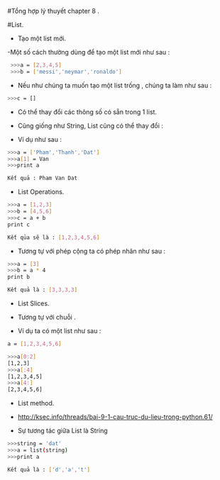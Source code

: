 #Tổng hợp lý thuyết chapter 8 .

#List.


- Tạo một list mới.

-Một số cách thường dùng để tạo một list mới như sau :
```sh
 >>>a = [2,3,4,5]
 >>>b = ['messi','neymar','ronaldo']
```

- Nếu như chúng ta muốn tạo một list trống , chúng ta làm như sau :

```sh
>>>c = []
```

- Có thể thay đổi các thông số có sẵn trong 1 list.


- Cũng giống như String, List cũng có thể thay đổi :

- Ví dụ như sau :

```sh
>>>a = ['Pham','Thanh','Dat']
>>>a[1] = Van
>>>print a

Kết quả : Pham Van Dat
```

- List Operations.

```sh
>>>a = [1,2,3]
>>>b = [4,5,6]
>>>c = a + b
print c

Kết qủa sẽ là : [1,2,3,4,5,6]
```

- Tương tự với phép cộng ta có phép nhân như sau :

```sh
>>>a = [3]
>>>b = a * 4
print b

Kết quả là : [3,3,3,3]
```

- List Slices.

- Tương tự với chuỗi .

- Ví dụ ta có một list như sau :

```sh
a = [1,2,3,4,5,6]

>>>a[0:2]
[1,2,3]
>>>a[:4]
[1,2,3,4,5]
>>>a[4:]
[2,3,4,5,6]
```

- List method.

- http://ksec.info/threads/bai-9-1-cau-truc-du-lieu-trong-python.61/


- Sự tương tác giữa List là String

```sh
>>>string = 'dat'
>>>a = list(string)
>>>print a

Kết quả là : ['d','a','t']
```